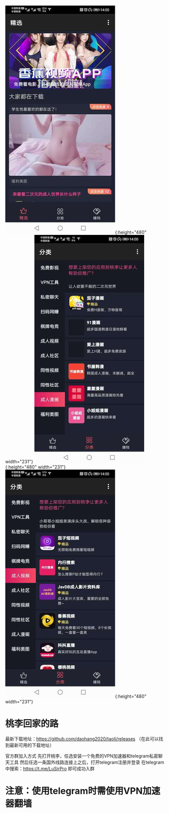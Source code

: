 ![image1](images/61591082307_.pic.jpg){:height="480" width="231"}
![image2](images/51591082306_.pic.jpg){:height="480" width="231"}
![image3](images/31591082304_.pic.jpg){:height="480" width="231"}

# 桃李回家的路

最新下载地址：https://github.com/daohang2020/taoli/releases
（在此可以找到最新可用的下载地址）

官方群加入方式
先打开桃李，任选安装一个免费的VPN加速器和telegram私密聊天工具
然后任选一条国外线路连接上之后，打开telegram注册并登录
在telegram中搜索：https://t.me/LuSirPro 即可成功入群

# 注意：使用telegram时需使用VPN加速器翻墙
